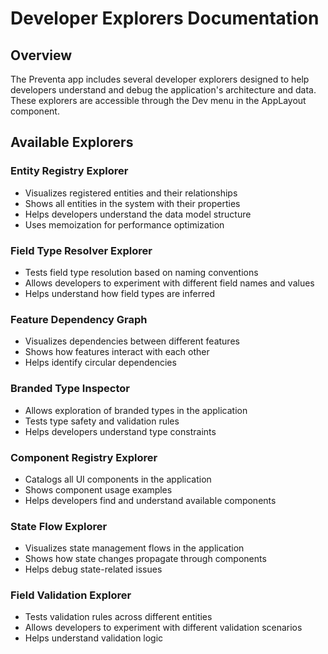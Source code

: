# Developer Explorers Documentation

## Overview
The Preventa app includes several developer explorers designed to help developers understand and debug the application's architecture and data. These explorers are accessible through the Dev menu in the AppLayout component.

## Available Explorers

### Entity Registry Explorer
- Visualizes registered entities and their relationships
- Shows all entities in the system with their properties
- Helps developers understand the data model structure
- Uses memoization for performance optimization

### Field Type Resolver Explorer
- Tests field type resolution based on naming conventions
- Allows developers to experiment with different field names and values
- Helps understand how field types are inferred

### Feature Dependency Graph
- Visualizes dependencies between different features
- Shows how features interact with each other
- Helps identify circular dependencies

### Branded Type Inspector
- Allows exploration of branded types in the application
- Tests type safety and validation rules
- Helps developers understand type constraints

### Component Registry Explorer
- Catalogs all UI components in the application
- Shows component usage examples
- Helps developers find and understand available components

### State Flow Explorer
- Visualizes state management flows in the application
- Shows how state changes propagate through components
- Helps debug state-related issues

### Field Validation Explorer
- Tests validation rules across different entities
- Allows developers to experiment with different validation scenarios
- Helps understand validation logic
